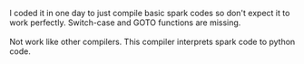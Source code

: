 I coded it in one day to just compile basic spark codes so don't expect it to work perfectly. Switch-case and GOTO functions are missing. <br><br>
Not work like other compilers. This compiler interprets spark code to python code.